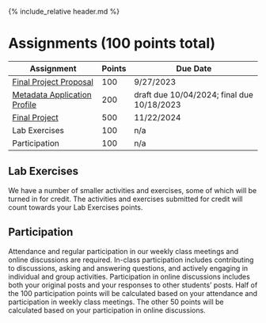 {% include_relative header.md %}

# Assignments (100 points total)

| Assignment                                                                | Points  | Due Date   |
| ------------------------------------------------------------------------- | ------  | ---------- |
| [Final Project Proposal](assignment_final_project_proposal.md)            | 100     | 9/27/2023  |
| [Metadata Application Profile](assignment_metadata_application_profile.md)| 200     | draft due 10/04/2024; final due 10/18/2023 |
| [Final Project](assignment_final_project.md)                              | 500     | 11/22/2024 |
| Lab Exercises                                                             | 100     | n/a        |
| Participation                                                             | 100     | n/a        |

## Lab Exercises
We have a number of smaller activities and exercises, some of which will be turned in for credit. The activities and exercises submitted for credit will count towards your Lab Exercises points.

## Participation
Attendance and regular participation in our weekly class meetings and online discussions are required. In-class participation includes contributing to discussions, asking and answering questions, and actively engaging in individual and group activities. Participation in online discussions includes both your original posts and your responses to other students’ posts. Half of the 100 participation points will be calculated based on your attendance and participation in weekly class meetings. The other 50 points will be calculated based on your participation in online discussions.

<!--

Lab exercises:

- intro videos 15
- markdown exercise 15
- ocr exercise 15
- tei exercise 15
- metadata and functional requirements 20
- controlled vocabulary lab 20

-->


